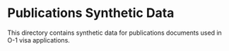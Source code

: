 # Publications Synthetic Data

This directory contains synthetic data for publications documents used in O-1 visa applications.
